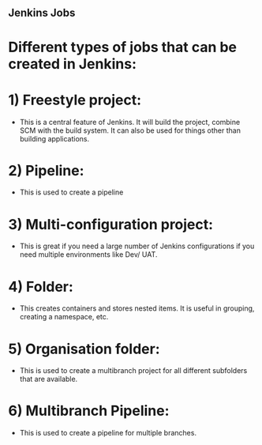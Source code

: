## Jenkins Jobs

# Different types of jobs that can be created in Jenkins:

# 1) Freestyle project:

- This is a central feature of Jenkins. It will build the project, combine SCM with the build system. It can also be used for things other than building applications.

# 2) Pipeline:

- This is used to create a pipeline

# 3) Multi-configuration project:

- This is great if you need a large number of Jenkins configurations if you need multiple environments like Dev/ UAT.

# 4) Folder:

- This creates containers and stores nested items. It is useful in grouping, creating a namespace, etc.

# 5) Organisation folder:

- This is used to create a multibranch project for all different subfolders that are available.

# 6) Multibranch Pipeline:

- This is used to create a pipeline for multiple branches.
